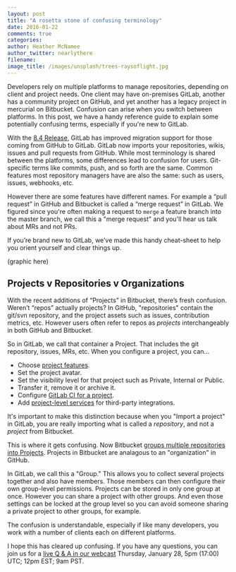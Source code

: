 ```yaml
---
layout: post
title: "A rosetta stone of confusing terminology"
date: 2016-01-22
comments: true
categories:
author: Heather McNamee
author_twitter: nearlythere
filename: 
image_title: /images/unsplash/trees-raysoflight.jpg
---
```


Developers rely on multiple platforms to manage repositories, depending on client and project needs.
One client may have on-premises GitLab, another has a 
community project on GitHub, and yet another has a legacy 
project in mercurial on Bitbucket.
Confusion can arise when you switch between platforms.
In this post, we have a handy reference guide to explain 
some potentially confusing terms, especially if you're new 
to GitLab.

<!--more-->

With the [8.4 Release][release], GitLab has improved migration support for those coming from GitHub to GitLab.
GitLab now imports your repositories, wikis, issues and 
pull requests from GitHub.
While most terminology is shared 
between the platforms, some differences lead to confusion 
for users.
Git-specific terms like commits, push, and so forth are the same.
Common features most repository managers have are also the same: such as users, issues, webhooks, etc.

However there are some features have different names.
For example a “pull request” in GitHub and Bitbucket is called a “merge request” in GitLab.
We figured since you're often making a request to `merge` a feature branch into the master branch, we call this a 
"merge request" and you'll hear us talk about MRs and not PRs.

If you’re brand new to GitLab, we’ve made this handy cheat-sheet to help you orient yourself and clear things up.

(graphic here)

## Projects v Repositories v Organizations

With the recent additions of “Projects” in Bitbucket, there’s fresh confusion.
Weren’t “repos” actually projects?
In GitHub, "repositories" contain the git/svn repository, and the project assets such as issues, contribution metrics, etc.
However users often refer to repos as *projects* interchangeably in both GitHub and Bitbucket.

So in GitLab, we call that container a Project.
That includes the git repository, issues, MRs, etc.
When you configure a project, you can...

- Choose [project features][projects]. 
- Set the project avatar.
- Set the visibility level for that project such as Private, Internal or Public.
- Transfer it, remove it or archive it.
- Configure [GitLab CI for a project][gitlabci].
- Add [project-level services][services] for third-party integrations.

It's important to make this distinction because when you "Import a project" in GitLab, you are really importing what is called a *repository*, and not a *project* from Bitbucket.

This is where it gets confusing.
Now Bitbucket [groups multiple repositories into Projects][bitbucket].
Projects in Bitbucket are analagous to an "organization" in GitHub.

In GitLab, we call this a "Group." 
This allows you to collect several projects together and also have members.
Those members can then configure their own group-level permissions.
Projects can be stored in only one group at once.
However you can share a project with other groups.
And even those settings can be locked at the group level so you can avoid someone sharing a private project to other groups, for example.

The confusion is understandable, especially if like many developers, you work with a number of clients each on different platforms.

I hope this has cleared up confusing. If you have any questions, you can join us for a [live Q & A in our webcast][webcast] Thursday, January 28, 5pm (17:00) UTC; 12pm EST; 9am PST.


[services]: http://doc.gitlab.com/ce/project_services/project_services.html "Configure Services for Projects"
[gitlabci]: http://doc.gitlab.com/ce/ci/yaml/README.html "configure GitLab CI"
[projects]: http://doc.gitlab.com/ce/workflow/project_features.html "Documentation of Project features"
[webcast]: http://page.gitlab.com/Jan282016Webcast.html "Webcast: 8.4 Feature Walk-through"
[release]: https://about.gitlab.com/2016/01/22/gitlab-8-4-released/ "Announcing GitLab's 50th Release: 8.4"
[bitbucket]: https://blog.bitbucket.org/2016/01/21/distributed-teams-can-now-build-faster-with-bitbucket/ "Bitbucket announces Projects"
